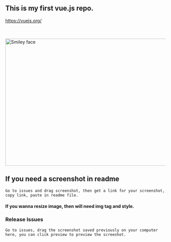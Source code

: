 ## This is my first vue.js repo.

<a>https://vuejs.org/</a>

<br/><br/>
<img src="https://user-images.githubusercontent.com/20154419/27760533-e743637c-5e49-11e7-8fc6-11c529305887.png" alt="Smiley face" width="800" height="400">


## If you need a screenshot in readme
```
Go to issues and drag screenshot, then get a link for your screenshot, copy link, paste in readme file.
```
#### If you wanna resize image, then will need img tag and style.

### Release Issues
```
Go to issues, drag the screenshot saved previously on your computer here, you can click preview to preview the screeshot.
```


